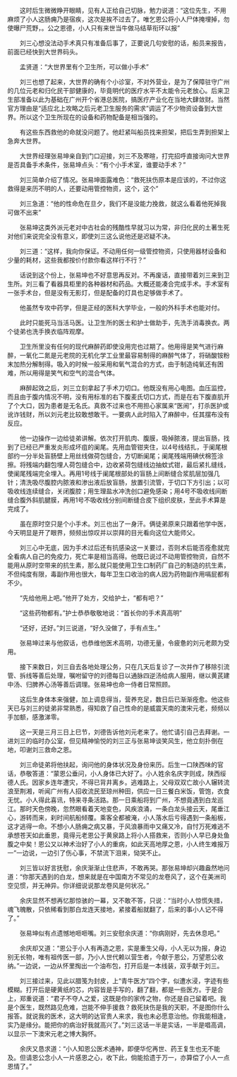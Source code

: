 　　这时后生微微睁开眼睛，见有人正给自己切脉，勉力说道：“这位先生，不用麻烦了小人这肠痈乃是宿疾，这次是挨不过去了。唯乞恩公将小人尸体掩埋掉，勿使曝尸荒野，。公之恩德，小人只有来世当牛做马结草衔环以报”

　　刘三心想没法动手术真只有准备后事了，正要说几句安慰的话，船员来报告，前面已经快到大世界码头。

　　孟贤道：“大世界里有个卫生所，可以做小手术”

　　刘三也想了起来，大世界的确有个小诊室，不对外营业，是为了保障驻守广州的几位元老和归化民干部健康的，毕竟明代的医疗水平不太能令元老放心。后来卫生部准备以此为基础在广州开个省港总医院，搞医疗产业化在当地大肆敛财。当然官方理由是“适应北上攻略之后元老卫生服务的需求”调运了不少物资设备到大世界。所以这个卫生所现在的设备和药物配备是相当强的。

　　有这些东西救他的命就没问题了。他赶紧叫船员找来担架，把后生弄到担架上急奔大世界。

　　大世界经理张易坤亲自到门口迎接，刘三不及寒暄，打完招呼直接询问大世界是否具备手术条件，张易坤点头：“有个小手术室，谁要动手术？”

　　刘三简单介绍了情况。张易坤面露难色：“救死扶伤原本是应该的，不过你这救得是来历不明的人，还要动用管控物资，这个，这个”

　　刘三急道：“他的性命危在旦夕，我们不是没能力挽救，就这么看着他死掉我可做不出来”

　　张易坤这类外派元老对中古社会的残酷性早就习以为常，非归化民的土著生死对他们来说完全没有意义，即使刘三这么说他还是迟疑不决。

　　刘三道：“这样，我向你保证。不动用任何一级管控物资，只使用器材设备和少量的耗材，这些我都按价付款你看这样行不行？”

　　话说到这个份上，张易坤也不好意思再反对。不再废话，直接带着刘三来到卫生所。刘三看了看器具柜里的各种器材和药品。大概还能凑合完成手术。手术室有一张手术台，但是没有无影灯，但是配备的灯具也足够做手术了。

　　他虽然专攻中药学，但是正经的医科大学毕业，一般的外科手术也能对付。

　　此时只能死马当活马医。让卫生所的医士和护士做助手，先洗手消毒换衣。两个徒弟也洗手换衣临阵观摩。

　　卫生所里没有任何的现代麻醉药即使没用完也过期了。他用得是笑气进行麻醉，一氧化二氮是元老院的无机化学工业里最容易制得的麻醉气体了，将硝酸铵粉末加热分解制得。吸入的时候一般采用和氧气混合的方式，由于制造纯氧还有困难，所以用得是笑气和空气的混合气体。

　　麻醉起效之后，刘三立刻拿起了手术刀切口。他既没有用心电图。血压监控，而且由于腹内情况不明，没有用标准的右下腹麦氏切口方式，而是在右下腹直肌开了个大口，因为患者是无名氏。真救不过来也不用担心家属来“医闹”，打杀医护或讹诈钱财，所以刘元老比较敢想敢干。一要病人此时陷入了麻醉中，任其摆布没有反应。

　　他一边操作一边给徒弟讲解。依次打开肌肉、腹膜，吸掉脓液，提出盲肠，找到了已经已严重发炎形成坏疽的阑尾。先用血管钳夹住，以4号线结扎，于阑尾根部约一分半处盲肠壁上用丝线做荷包缝合，方切断阑尾；阑尾残端用碘伏棉签涂擦。将残端内翻包埋人荷包缝合中，边收紧荷包缝线边抽蚊式钳，最后紧扎缝线，使阑尾残端完全埋入。再用1号线于阑尾根部处的盲肠上间断缝合浆肌层加强几针；清洗吸尽腹腔内脓液和渗出液后放盲肠，放置引流管，于切口下方引出；以可吸收线连续缝合，关闭腹腔；用生理盐水冲洗创口避免感染；用4号不吸收线间断缝合腹外斜肌腱膜，再用1号不吸收线分别间断缝合皮下组织皮肤，至此手术算是完成了。

　　虽在原时空只是个小手术。刘三也出了一身汗。俩徒弟原来只跟着他学中医，今天明显是开了眼界，频频出惊叹并以崇拜的目光看向这位大能师父。

　　刘三心中无底，因为手术过后还有抗感染这一关要过，否则术后能否痊愈就完全看病人自己的免疫力，死亡率是相当高得。他既已说过不动用管控物资，自然不能用从原时空带来的抗生素，那么就只能使用卫生口制药厂自己的制造的抗生素，不但纯度有限，毒副作用也很大，每年卫生口收治的病人因为药物副作用嗝屁都有不少。

　　“先给他用上吧。”他开了处方，交给护士，“都有吧？”

　　“这些药物都有。”护士恭恭敬敬地说：“首长你的手术真高明”

　　“还好，还好。”刘三说道，“好久没做了，手有点生。”

　　张易坤过来与他叙话，也恭维他医术高明，功德无量，令疲惫的刘元老颇为受用。

　　接下来数日，刘三自去各地处理公务，只在几天后复诊了一次并作了移除引流管、拆线等善后处理，嘱咐留守的刘德每日以通脉四逆汤给病人服用，继以黄芪建中汤、归脾养心汤等善后调理。张易坤也命一侍者日常照顾。

　　这后生身体本来强健，加上调息得当，营养充足，数日后已渐渐痊愈。他这些天已与刘三的徒弟非常熟悉，得知救了自己性命的是威震天南的澳宋元老，频频以手加额，感激涕零。

　　这一天是三月三日上巳节，刘德告诉他刘元老来了。他忙请引自己去拜谢。一进刘三的临时办公室，但见精神愉悦的刘三正与张易坤谈笑风生，他立刻扑倒在地，叩谢刘三救命之恩。

　　刘三命徒弟将他扶起，询问他的身体状况及身份来历。后生一口陕西味的官话，恭敬答道：“蒙恩公垂问，小人身体已大好了。小人姓余名庆字则成，陕西绥德人氏。因家乡连年遭灾，不得已背井离乡。逃难路上，父母双双亡故小人辗转流浪至荆湘，听闻广州有人招收流民至琼州种田，供应一日三餐白米饭，管饱，衣食无忧。小人得此喜讯，特来寻条活路。那一日乘船将到广州，不想竟遇到白龙巡江。那时天色傍晚，忽然眼看着天地变色，风疾浪涌，一条白龙头接云天，尾垂江心，游转而来，刹时间航船倾覆。乘客全都被淹，小人落水后亏得遇到一条船板，这才逃得一命。不想小人肠痈之病又暴，于风浪暴雨中又痛又冷，自忖万死难逃不承想苍天如此垂恩，竟得元老恩公于黄泉路上将小人搭救来，否则小人早已身处鱼腹之中矣！恩公又以神术治好了小人的重病，如此天高地厚之恩，小人终生难报万一”一边说，一边引了伤心事，不禁流下泪来，恸哭不止。

　　刘三皆以好言抚慰，余庆渐渐止住悲声，不敢再哭。那张易坤却兴趣盎然地问道：“你那天遇到的白龙，想来就是在中国南方不常见的龙卷风了，这个在美洲司空见惯，并无神异。你详细说说那龙卷风是何状况。”

　　余庆显然不想再忆那惊骇的一幕，又不敢不答，只说：“当时小人惊慌失措，魂飞魄散，只依稀看到那白龙连天接地，紧接着船就翻了，后来的事小人记不得了。”

　　张易坤似有点遗憾地咂咂嘴。刘三安慰余庆道：“你病刚好，先去休息吧。”

　　余庆却又道：“恩公于小人有再造之恩，实是重生父母，小人无以为报，身边别无长物，唯有祖传医一部，乃小人世代赖以营生者，今献于恩公，万望恩公收纳。”一边说，一边从怀里掏出一个油布包，打开后是一本线装，双手献于刘三。

　　刘三接过来，见此以腊笺为封皮，上“青牛医方”四个字，似遭水浸，字迹有些模糊。打开后是硬黄纸的芯，内容皆是手写的，翻了翻，都是一些医方。于是合上，郑重说道：“君子不夺人之爱，这既是你的家传之物，你还是自己留着吧。我是个医生，既然路见危难，岂能不伸手援救？救死扶伤是我的天职，不是图你什么报答。就说我的医术，这大明的达官贵人来求，我也未必愿意治他。你我能相逢，实乃是缘分。能把你的病治好我就高兴了。”刘三这话一半是实话，一半是唱高调，以显示一下澳宋元老之博大胸怀。

　　余庆又恳求道：“小人知恩公医术通神，即便华佗再世、药王复生也无不能及。但请恩公念小人一片感恩之心，收下此，倘能拾遗于万一，亦算偿了小人一点恩情了。”
